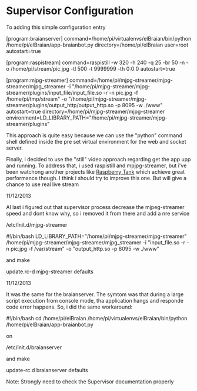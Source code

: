 Supervisor Configuration
========================

To adding this simple configuration entry

[program:braianserver]
command=/home/pi/virtualenvs/elBraian/bin/python /home/pi/elBraian/app-braianbot.py
directory=/home/pi/elBraian
user=root
autostart=true


[program:raspistream]
command=raspistill -w 320 -h 240 -q 25 -br 50 -n -o /home/pi/stream/pic.jpg -tl 500 -t 9999999 -th 0:0:0
autostart=true

[program:mjpg-streamer]
command=/home/pi/mjpg-streamer/mjpg-streamer/mjpg_streamer -i "/home/pi/mjpg-streamer/mjpg-streamer/plugins/input_file/input_file.so -r -n pic.jpg -f /home/pi/tmp/stream" -o "/home/pi/mjpg-streamer/mjpg-streamer/plugins/output_http/output_http.so -p 8095 -w ./www"
autostart=true
directory=/home/pi/mjpg-streamer/mjpg-streamer
environment=LD_LIBRARY_PATH="/home/pi/mjpg-streamer/mjpg-streamer/plugins"	


This approach is quite easy because we can use the "python" command shell defined inside the pre set virtual environment for the web and socket server.

Finally, i decided to use the "still" video approach regarding get the app upp and running. To address that, i used raspistill and mpjpg-streamer, but i've been watchong another projects like [Raspberry Tank](http://raspberrytank.ianrenton.com/) which achieve great performance though. I think i should try to improve this one. But will give a chance to use real live stream



11/12/2013

Al last i figured out that supervisor process decrease the mjpeg-streamer speed and dont know why, so i removed it from there and add a nre service

/etc/init.d/mjpg-streamer

#!/bin/bash
LD_LIBRARY_PATH="/home/pi/mjpg-streamer/mjpg-streamer" /home/pi/mjpg-streamer/mjpg-streamer/mjpg_streamer -i "input_file.so -r -n pic.jpg -f /var/stream" -o "output_http.so -p 8095 -w ./www"

and make

update.rc-d mjpg-streamer defaults

11/12/2013

It was the same for the braianserver. The symtom was that during a large script execution from console mode, tha application hangs and responde code error happens. 
So, i did the same workaround:

#!/bin/bash
cd /home/pi/elBraian
/home/pi/virtualenvs/elBraian/bin/python /home/pi/elBraian/app-braianbot.py

on 

/etc/init.d/braianserver

and make

update-rc.d braianserver defaults


Note: Strongly need to check the Supervisor documentation properly


